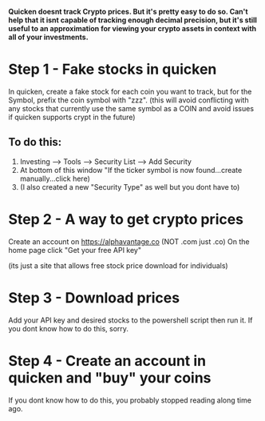 **Quicken doesnt track Crypto prices.  But it's pretty easy to do so.   Can't help that it isnt capable of 
tracking enough decimal precision, but it's still useful to an approximation for viewing your crypto 
assets in context with all of your investments.**

# Step 1 - Fake stocks in quicken
  In quicken, create a fake stock for each coin you want to track, but for the Symbol, prefix the 
  coin symbol with "zzz".  (this will avoid conflicting with any stocks that currently use the same
  symbol as a COIN and avoid issues if quicken supports crypt in the future)

## To do this:
1. Investing --> Tools --> Security List --> Add Security
2. At bottom of this window "If the ticker symbol  is now found...create manually...click here)
3. (I also created a new "Security Type" as well but you dont have to)
      
# Step 2 - A way to get crypto prices
  Create an account on https://alphavantage.co  (NOT .com  just .co)
  On the home page click "Get your free API key"
  
  (its just a site that allows free stock price download for individuals)
    
# Step 3 - Download prices
  Add your API key and desired stocks to the powershell script then run it.
  If you dont know how to do this, sorry.

# Step 4 - Create an account in quicken and "buy" your coins
   If you dont know how to do this, you probably stopped reading along time ago.
